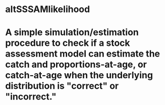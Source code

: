 # altSSSAMlikelihood

# A simple simulation/estimation procedure to check if a stock assessment model can estimate the catch and proportions-at-age, or catch-at-age when the underlying distribution is "correct" or "incorrect."
